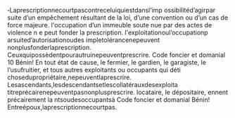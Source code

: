 ‐Laprescriptionnecourtpascontreceluiquiestdansl’imp ossibilitéd’agirpar suite d’un empêchement résultant de la loi, d’une convention ou d’un cas de force majeure.
l'occupation d’un immeuble soute nue par des actes de violence n e peut fonder la prescription.
l'exploitationoul’occupationp arsuited’autorisationoudes impletolérancenepeuvent nonplusfonderlaprescription.
Ceuxquipossèdentpourautruinepeuventprescrire.
Code foncier et domanial 10
Bénin!
En tout état de cause, le fermier, le gardien, le garagiste, le l’usufruitier, et tous autres exploitants ou occupants qui déti chosedupropriétaire,nepeuventlaprescrire.
Lesascendants,lesdescendantsetlescollatérauxdesexploita titreprécairenepeuventpasnonplusprescrire.
locataire, le dépositaire,
ennent précairement la
ntsoudesoccupantsà
Code foncier et domanial
Bénin!
Entreépoux,laprescriptionnecourtpas.